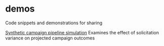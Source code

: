 # demos
Code snippets and demonstrations for sharing

[Synthetic campaign pipeline simulation](https://htmlpreview.github.io/?https://github.com/phively/demos/blob/master/Synthetic%20campaign%20pipeline%20simulation.nb.html)
Examines the effect of solicitation variance on projected campaign outcomes